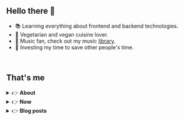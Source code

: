 <h2>Hello there 👋</h2>

- :books: Learning everything about frontend and backend technologies.
- 🌱 Vegetarian and vegan cuisine lover.
- 🎵 Music fan, check out my music [library](https://simonemargio.dev/music/).
- :dart: Investing my time to save other people's time.

<br>

## That's me

<!-- markdownlint-disable MD033 -->
<details>
    <summary>&#128073 <b>About</b></summary><br/>

<!-- BLOG-POST-LIST:START -->

- 🏡 [Home](https://simonemargio.dev/)
- 🤝 [Resume](https://simonemargio.dev/resume/)
- 🌍 [About me](https://simonemargio.dev/about/)
<!-- BLOG-POST-LIST:END -->
</details>

<details>
    <summary>&#128073 <b>Now</b></summary><br/>
    <!-- NOW-LIST:START -->

- 📚 [Book](https://simonemargio.dev/book/)
- 🧘‍♀️ [Sport](https://simonemargio.dev/sport/)
- 🚀 [Learn](https://simonemargio.dev/learn/)
- 💻 [What I use](https://simonemargio.dev/uses/)
- 📮 [Post](https://simonemargio.dev/post/)

  <!-- NOW-LIST:END -->
</details>



<details>
    <summary>&#128073 <b>Blog posts</b></summary><br/>

<!-- BLOG-POST-LIST:START -->

- [Endel](https://simonemargio.dev/blog/endel/)
- [MacBook Battery](https://simonemargio.dev/blog/macbookbattery/)
- [Linux](https://simonemargio.dev/blog/linux/)
- [LastPass](https://simonemargio.dev/blog/lastpass/)
- [Apple Music](https://simonemargio.dev/blog/applemusic/)
- [iCloud Keychain](https://simonemargio.dev/blog/icloudkeychain/)
- [Digital legacy](https://simonemargio.dev/blog/digitallegacy/)
- [Usability](https://simonemargio.dev/blog/usability/)
- [Bitwarden](https://simonemargio.dev/blog/bitwarden/)
- [About EXIF metadata](https://simonemargio.dev/blog/aboutexifmetadata/)
- [More](https://simonemargio.dev/blog/page/2/)
  <!-- BLOG-POST-LIST:END -->
</details>
